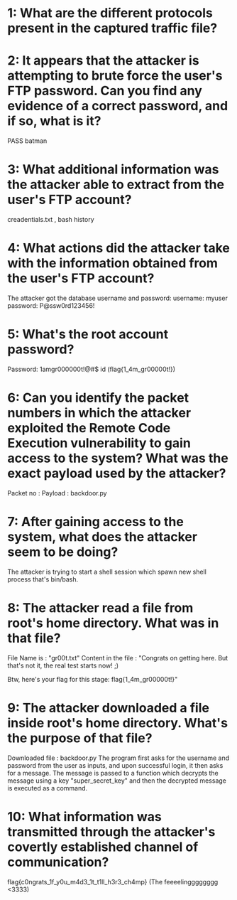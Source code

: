 # 1:  What are the different protocols present in the captured traffic file?


# 2:  It appears that the attacker is attempting to brute force the user's FTP password. Can you find any evidence of a correct password, and if so, what is it?
PASS batman

# 3:  What additional information was the attacker able to extract from the user's FTP account?
creadentials.txt , bash history

# 4:  What actions did the attacker take with the information obtained from the user's FTP account?
The attacker got the database username and password:
username: myuser
password: P@ssw0rd123456!


# 5:  What's the root account password?
Password: 1amgr000000t!@#$
id
(flag{1_4m_gr00000t!})


# 6:  Can you identify the packet numbers in which the attacker exploited the Remote Code Execution vulnerability to gain access to the system? What was the exact payload used by the attacker?
Packet no : 
Payload : backdoor.py


# 7:  After gaining access to the system, what does the attacker seem to be doing?
The attacker is trying to start a shell session which spawn new shell process that's bin/bash.


# 8:  The attacker read a file from root's home directory. What was in that file?
File Name is : "gr00t.txt"
Content in the file : "Congrats on getting here. But that's not it, the real test starts now! ;)

Btw, here's your flag for this stage: flag{1_4m_gr00000t!}"


# 9:  The attacker downloaded a file inside root's home directory. What's the purpose of that file?
Downloaded file : backdoor.py
The program first asks for the username and password from the user as inputs, and upon successful login, it then asks for a message. The message is passed to a function which decrypts the message using a key "super_secret_key" and then the decrypted message is executed as a command.


# 10: What information was transmitted through the attacker's covertly established channel of communication?
flag{c0ngrats_1f_y0u_m4d3_1t_t1ll_h3r3_ch4mp} 
(The feeeelingggggggg <3333)
